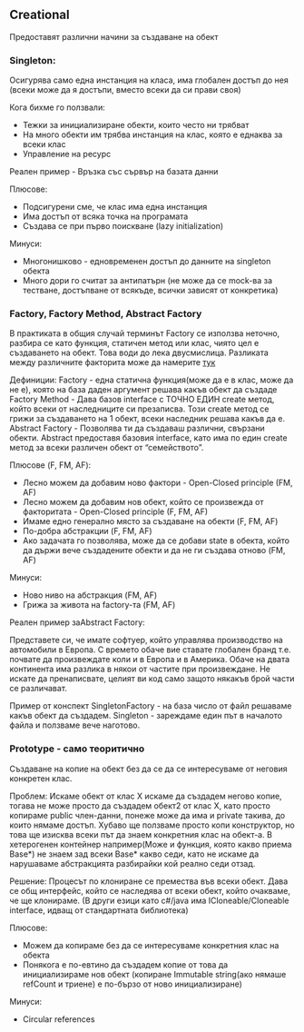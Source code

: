 ## Creational
Предоставят различни начини за създаване на обект

### Singleton:
Осигурява само една инстанция на класа, има глобален достъп до нея (всеки може да я достъпи, вместо всеки да си прави своя)

Кога бихме го ползвали:
- Тежки за инициализиране обекти, които често ни трябват
- На много обекти им трябва инстанция на клас, която е еднаква за всеки клас
- Управление на ресурс

Реален пример - Връзка със сървър на базата данни

Плюсове:
- Подсигурени сме, че клас има една инстанция
- Има достъп от всяка точка на програмата
- Създава се при първо поискване (lazy initialization)

Минуси:
- Многонишково - едновременен достъп до данните на singleton обекта
- Много дори го считат за антипатърн (не може да се mock-ва за тестване, достъпване от всякъде, всички зависят от конкретика)

### Factory, Factory Method, Abstract Factory
В практиката в общия случай терминът Factory се използва неточно, разбира се като функция, статичен метод или клас, чиято цел е създаването на обект. Това води до лека двусмислица.
Разликата между различните факторита може да намерите [тук](https://refactoring.guru/design-patterns/factory-comparison)

Дефиниции:
Factory - една статична функция(може да е в клас, може да не е), която на база даден аргумент решава какъв обект да създаде
Factory Method - Дава базов interface с ТОЧНО ЕДИН create метод, който всеки от наследниците си презаписва. Този create метод се грижи за създаването на 1 обект, всеки наследник решава какъв да е.
Abstract Factory - Позволява ти да създаваш различни, свързани обекти. Abstract предоставя базовия interface, като има по един create метод за всеки различен обект от “семейството”. 

Плюсове (F, FM, AF):
- Лесно можем да добавим ново фактори - Open-Closed principle (FM, AF)
- Лесно можем да добавим нов обект, който се произвежда от факторитата - Open-Closed principle (F, FM, AF)
- Имаме едно генерално място за създаване на обекти (F, FM, AF)
- По-добра абстракции (F, FM, AF)
- Ако задачата го позволява, може да се добави state в обекта, който да държи вече създадените обекти и да не ги създава отново (FM, AF)

Минуси:
- Ново ниво на абстракция (FM, AF)
- Грижа за живота на factory-та (FM, AF)

Реален пример заAbstract Factory:

Представете си, че имате софтуер, който управлява производство на автомобили в Европа. С времето обаче вие ставате глобален бранд т.е. почвате да произвеждате коли и в Европа и в Америка. Обаче на двата континента има разлика в някои от частите при произвеждане.
Не искате да пренаписвате, целият ви код само защото някакъв брой части се различават. 

Пример от конспект SingletonFactory - на база число от файл решаваме какъв обект да създадем. Singleton - зареждаме един път в началото файла и ползваме вече наготово.


### Prototype - само теоритично
Създаване на копие на обект без да се да се интересуваме от неговия конкретен клас. 

Проблем: Искаме обект от клас X искаме да създадем негово копие, тогава не може просто да създадем обект2 от клас X, като просто копираме public член-данни, понеже може да има и private такива, до които нямаме достъп.
Хубаво ще ползваме просто копи конструктор, но това ще изисква всеки път да знаем конкретния клас на обект-а. В хетерогенен контейнер например(Може и функция, която какво приема Base*) не знаем зад всеки Base* какво седи, като не искаме да нарушаваме абстракцията разбирайки кой реално седи отзад.

Решение: Процесът по клониране се премества във всеки обект. Дава се общ интерфейс, който се наследява от всеки обект, който очакваме, че ще клонираме. (В други езици като c#/java има ICloneable/Cloneable interface, идващ от стандартната библиотека)

Плюсове:
- Можем да копираме без да се интересуваме конкретния клас на обекта
- Понякога е по-евтино да създадем копие от това да инициализираме нов обект (копиране Immutable string(ако нямаше refCount и триене) е по-бързо от ново инициализиране)

Минуси:
- Circular references
